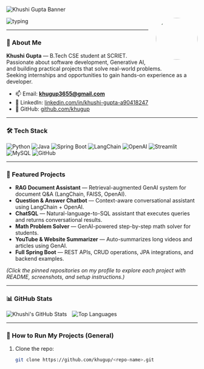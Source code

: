 <!-- Banner (place banner.png in the repo root) -->
![Khushi Gupta Banner](./banner.png)

<p align="left">
  <img src="https://readme-typing-svg.herokuapp.com?size=28&color=FFFFFF&center=true&vCenter=true&width=650&lines=Hi,+I'm+Khushi+Gupta;Software+Developer+Intern+%7C+Python+%7C+Java+%7C+GenAI" alt="typing">
  <img src="https://avatars.githubusercontent.com/khugup" width="110" style="border-radius:50%; margin-left:20px" align="right" />
</p>

---

### 👋 About Me
**Khushi Gupta** — B.Tech CSE student at SCRIET.  
Passionate about software development, Generative AI, and building practical projects that solve real-world problems.  
Seeking internships and opportunities to gain hands-on experience as a developer.

- 📫 Email: **khugup3655@gmail.com**  
- 🔗 LinkedIn: [linkedin.com/in/khushi-gupta-a90418247](https://www.linkedin.com/in/khushi-gupta-a90418247)  
- 🔗 GitHub: [github.com/khugup](https://github.com/khugup)

---

### 🛠️ Tech Stack
![Python](https://img.shields.io/badge/Python-3776AB?style=for-the-badge&logo=python&logoColor=white)
![Java](https://img.shields.io/badge/Java-ED8B00?style=for-the-badge&logo=openjdk&logoColor=white)
![Spring Boot](https://img.shields.io/badge/SpringBoot-6DB33F?style=for-the-badge&logo=springboot&logoColor=white)
![LangChain](https://img.shields.io/badge/LangChain-6F42C1?style=for-the-badge)
![OpenAI](https://img.shields.io/badge/OpenAI-000000?style=for-the-badge&logo=openai&logoColor=white)
![Streamlit](https://img.shields.io/badge/Streamlit-FF4B4B?style=for-the-badge)
![MySQL](https://img.shields.io/badge/MySQL-005C84?style=for-the-badge&logo=mysql&logoColor=white)
![GitHub](https://img.shields.io/badge/GitHub-181717?style=for-the-badge&logo=github&logoColor=white)

---

### 🚀 Featured Projects
- **RAG Document Assistant** — Retrieval-augmented GenAI system for document Q&A (LangChain, FAISS, OpenAI).  
- **Question & Answer Chatbot** — Context-aware conversational assistant using LangChain + OpenAI.  
- **ChatSQL** — Natural-language-to-SQL assistant that executes queries and returns conversational results.  
- **Math Problem Solver** — GenAI-powered step-by-step math solver for students.  
- **YouTube & Website Summarizer** — Auto-summarizes long videos and articles using GenAI.  
- **Full Spring Boot** — REST APIs, CRUD operations, JPA integrations, and backend examples.

*(Click the pinned repositories on my profile to explore each project with README, screenshots, and setup instructions.)*

---

### 📊 GitHub Stats
<p align="left">
  <img src="https://github-readme-stats.vercel.app/api?username=khugup&show_icons=true&theme=tokyonight" alt="Khushi's GitHub Stats" />
  <img src="https://github-readme-stats.vercel.app/api/top-langs/?username=khugup&layout=compact&theme=tokyonight" alt="Top Languages" style="margin-left:10px" />
</p>

---

### 📂 How to Run My Projects (General)
1. Clone the repo:  
   ```bash
   git clone https://github.com/khugup/<repo-name>.git
